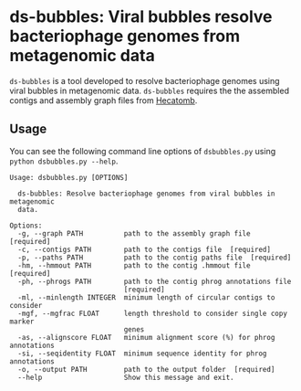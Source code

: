 # ds-bubbles: Viral bubbles resolve bacteriophage genomes from metagenomic data

`ds-bubbles` is a tool developed to resolve bacteriophage genomes using viral bubbles in metagenomic data. `ds-bubbles` requires the the assembled contigs and assembly graph files from [Hecatomb](https://hecatomb.readthedocs.io/en/latest/). 

## Usage

You can see the following command line options of `dsbubbles.py` using `python dsbubbles.py --help`.

```
Usage: dsbubbles.py [OPTIONS]

  ds-bubbles: Resolve bacteriophage genomes from viral bubbles in metagenomic
  data.

Options:
  -g, --graph PATH          path to the assembly graph file  [required]
  -c, --contigs PATH        path to the contigs file  [required]
  -p, --paths PATH          path to the contig paths file  [required]
  -hm, --hmmout PATH        path to the contig .hmmout file  [required]
  -ph, --phrogs PATH        path to the contig phrog annotations file
                            [required]
  -ml, --minlength INTEGER  minimum length of circular contigs to consider
  -mgf, --mgfrac FLOAT      length threshold to consider single copy marker
                            genes
  -as, --alignscore FLOAT   minimum alignment score (%) for phrog annotations
  -si, --seqidentity FLOAT  minimum sequence identity for phrog annotations
  -o, --output PATH         path to the output folder  [required]
  --help                    Show this message and exit.
```
